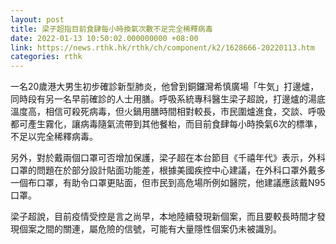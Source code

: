 ```yaml
---
layout: post
title: 梁子超指目前食肆每小時換氣次數不足完全稀釋病毒
date: 2022-01-13 10:50:02.000000000 +08:00
link: https://news.rthk.hk/rthk/ch/component/k2/1628666-20220113.htm
categories: rthk
---
```


一名20歲港大男生初步確診新型肺炎，他曾到銅鑼灣希慎廣場「牛気」打邊爐，同時段有另一名早前確診的人士用膳。呼吸系統專科醫生梁子超說，打邊爐的湯底溫度高，相信可殺死病毒，但火鍋用膳時間相對較長，市民圍爐進食，交談、呼吸都可產生霧化，讓病毒隨氣流帶到其他餐枱，而目前食肆每小時換氣6次的標準，不足以完全稀釋病毒。

另外，對於戴兩個口罩可否增加保護，梁子超在本台節目《千禧年代》表示，外科口罩的問題在於部分設計貼面功能差，根據美國疾控中心建議，在外科口罩外戴多一個布口罩，有助令口罩更貼面，但市民到高危場所例如醫院，他建議應該戴N95口罩。

梁子超說，目前疫情受控是言之尚早，本地陸續發現新個案，而且要較長時間才發現個案之間的關連，屬危險的信號，可能有大量隱性個案仍未被識別。
